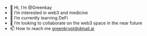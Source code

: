 - 👋 Hi, I’m @Greenkay
- 👀 I’m interested in web3 and medicine
- 🌱 I’m currently learning DeFi
- 💞️ I’m looking to collaborate on the web3 space in the near future
- 📫 How to reach me greenkrypt@dmail.ai

<!---
Greenkay/Greenkay is a ✨ special ✨ repository because its `README.md` (this file) appears on your GitHub profile.
You can click the Preview link to take a look at your changes.
--->
